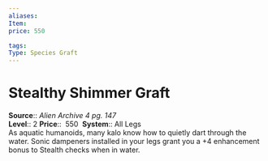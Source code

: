 ```yaml
---
aliases: 
Item:
price: 550

tags: 
Type: Species Graft
---
```


# Stealthy Shimmer Graft

**Source**:: _Alien Archive 4 pg. 147_  
**Level**:: 2
**Price**::  550 
**System**:: All Legs  
As aquatic humanoids, many kalo know how to quietly dart through the water. Sonic dampeners installed in your legs grant you a +4 enhancement bonus to Stealth checks when in water.
